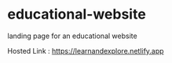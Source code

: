 # educational-website
landing page for an educational website

Hosted Link : https://learnandexplore.netlify.app
